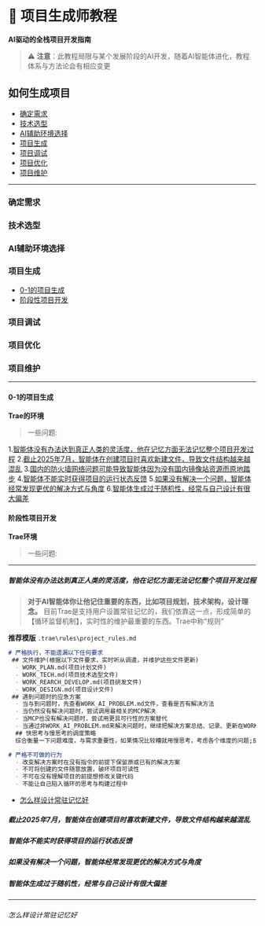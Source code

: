 # 🚀 项目生成师教程 
**AI驱动的全栈项目开发指南** 

> ⚠️ **注意**：此教程局限与某个发展阶段的AI开发，随着AI智能体进化，教程体系与方法论会有相应变更


## 如何生成项目
- [确定需求](###确定需求)
- [技术选型](###技术选型)
- [AI辅助环境选择](###ai辅助环境选择)
- [项目生成](###项目生成)
- [项目调试](###项目调试)
- [项目优化](###项目优化)
- [项目维护](###项目维护)

---

### 确定需求 

### 技术选型

### AI辅助环境选择


### 项目生成
- [0-1的项目生成](####0-1的项目生成)
- [阶段性项目开发](####阶段性项目开发)
### 项目调试

### 项目优化

### 项目维护



---

#### 0-1的项目生成
**Trae的环境**
> 一些问题:

1.[智能体没有办法达到真正人类的灵活度，他在记忆方面无法记忆整个项目开发过程](#####智能体没有办法达到真正人类的灵活度，他在记忆方面无法记忆整个项目开发过程)
2.[截止2025年7月，智能体在创建项目时喜欢新建文件，导致文件结构越来越混乱](#####截止2025年7月，智能体在创建项目时喜欢新建文件，导致文件结构越来越混乱)
3.[国内的防火墙网络问题可能导致智能体因为没有国内镜像站资源而原地踏步](#####国内的防火墙网络问题可能导致智能体因为没有国内镜像站资源而原地踏步)
4.[智能体不能实时获得项目的运行状态反馈](#####智能体不能实时获得项目的运行状态反馈)
5.[如果没有解决一个问题，智能体经常发现更优的解决方式与角度](#####如果没有解决一个问题，智能体经常发现更优的解决方式与角度)
6.[智能体生成过于随机性，经常与自己设计有很大偏差](#####智能体生成过于随机性，经常与自己设计有很大偏差)
#### 阶段性项目开发
**Trae环境**
> 一些问题:


---



##### 智能体没有办法达到真正人类的灵活度，他在记忆方面无法记忆整个项目开发过程
> **对于AI智能体你让他记住重要的东西，比如项目规划，技术架构，设计理念。**
> 目前Trae是支持用户设置常驻记忆的，我们依靠这一点，形成简单的【循环监督机制】，实时性的维护最重要的东西。Trae中称“规则”

**推荐模版** `.trae\rules\project_rules.md`
```markdown
# 严格执行，不能遗漏以下任何要求
 ## 文件维护(根据以下文件要求，实时听从调遣，并维护这些文件更新)
  - WORK_PLAN.md(项目计划文件)
  - WORK_TECH.md(项目技术选型文件)
  - WORK_REARCH_DEVELOP.md(项目研发文件)
  - WORK_DESIGN.md(项目设计文件)
 ## 遇到问题时的应急方案
  - 当与到问题时，先查看WORK_AI_PROBLEM.md文件，查看是否有解决方法
  - 当仍然没有解决问题时，尝试调用最相关的MCP解决
  - 当MCP也没有解决问题时，尝试用更具可行性的方案替代
  - 当通过非WORK_AI_PROBLEM.md来解决问题时，继续把解决方案总结、记录、更新在WORK_AI_PROBLEM.md文件中
  ## 快思考与慢思考的调度策略
  综合衡量一下问题难度，与需求重要性，如果情况比较糟就用慢思考，考虑各个维度的问题;反之，用快思考

# 严格不可做的行为
  - 改变解决方案时在没有指令的前提下保留原或已有的解决方案
  - 不可将创建的文件随意放置，破坏项目可读性
  - 不可在没有理解项目的前提想修改关键代码
  - 不能让自己陷入循环的思考与构建过程中

```
- [怎么样设计常驻记忆好](######怎么样设计常驻记忆好)

##### 截止2025年7月，智能体在创建项目时喜欢新建文件，导致文件结构越来越混乱



##### 智能体不能实时获得项目的运行状态反馈


##### 如果没有解决一个问题，智能体经常发现更优的解决方式与角度

##### 智能体生成过于随机性，经常与自己设计有很大偏差



---
###### 怎么样设计常驻记忆好
